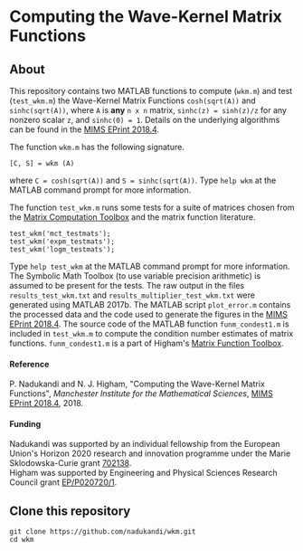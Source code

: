 # Computing the Wave-Kernel Matrix Functions

## About ###

This repository contains two MATLAB functions to compute (`wkm.m`) and test 
(`test_wkm.m`) the Wave-Kernel Matrix Functions `cosh(sqrt(A))` and 
`sinhc(sqrt(A))`, where `A` is **any** `n x n` matrix, `sinhc(z) = sinh(z)/z` 
for any nonzero scalar `z`, and `sinhc(0) = 1`.
Details on the underlying algorithms can be found in the
[MIMS EPrint 2018.4](http://eprints.maths.manchester.ac.uk/2621/).

The function `wkm.m` has the following signature.
```
[C, S] = wkm (A)
```
where `C = cosh(sqrt(A))` and `S = sinhc(sqrt(A))`.
Type `help wkm` at the MATLAB command prompt for more information.

The function `test_wkm.m` runs some tests for a suite of matrices chosen from
the [Matrix Computation Toolbox](http://www.maths.manchester.ac.uk/~higham/mctoolbox)
and the matrix function literature.
```
test_wkm('mct_testmats');
test_wkm('expm_testmats');
test_wkm('logm_testmats');
```
Type `help test_wkm` at the MATLAB command prompt for more information.
The Symbolic Math Toolbox (to use variable precision arithmetic) is assumed to 
be present for the tests.
The raw output in the files `results_test_wkm.txt` and
`results_multiplier_test_wkm.txt` were generated using MATLAB 2017b.
The MATLAB script `plot_error.m` contains the processed data and the code used 
to generate the figures in the
[MIMS EPrint 2018.4](http://eprints.maths.manchester.ac.uk/2621/).
The source code of the MATLAB function `funm_condest1.m` is included in
`test_wkm.m` to compute the condition number estimates of matrix functions.
`funm_condest1.m` is a part of Higham's
[Matrix Function Toolbox](http://www.maths.manchester.ac.uk/~higham/mftoolbox).

#### Reference
P. Nadukandi and N. J. Higham, "Computing the Wave-Kernel Matrix Functions",
*Manchester Institute for the Mathematical Sciences*,
[MIMS EPrint 2018.4](http://eprints.maths.manchester.ac.uk/2621/), 2018.

#### Funding
Nadukandi was supported by an individual fellowship from the European Union's 
Horizon 2020 research and innovation programme under the Marie Sklodowska-Curie
grant [702138](https://cordis.europa.eu/project/rcn/200435_en.html).  
Higham was supported by Engineering and Physical Sciences Research Council 
grant [EP/P020720/1](http://gow.epsrc.ac.uk/NGBOViewGrant.aspx?GrantRef=EP/P020720/1).

## Clone this repository ###
```
git clone https://github.com/nadukandi/wkm.git
cd wkm
```
